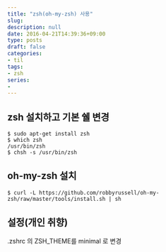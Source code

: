 ```yaml
---
title: "zsh(oh-my-zsh) 사용" 
slug: 
description: null
date: 2016-04-21T14:39:36+09:00
type: posts
draft: false 
categories:
- til
tags:
- zsh
series:
-
---
```


zsh 설치하고 기본 쉘 변경
---

```
$ sudo apt-get install zsh  
$ which zsh  
/usr/bin/zsh  
$ chsh -s /usr/bin/zsh  
```

oh-my-zsh 설치
---

```
$ curl -L https://github.com/robbyrussell/oh-my-zsh/raw/master/tools/install.sh | sh
```

설정(개인 취향)
---

.zshrc 의 ZSH_THEME를 minimal 로 변경
